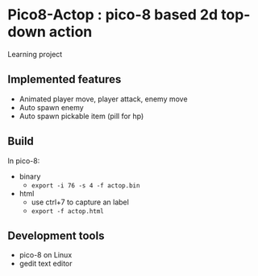 # Pico8-Actop : pico-8 based 2d top-down action

Learning project

## Implemented features
- Animated player move, player attack, enemy move
- Auto spawn enemy
- Auto spawn pickable item (pill for hp)

## Build
In pico-8:
- binary
  - `export -i 76 -s 4 -f actop.bin`
- html
  - use ctrl+7 to capture an label
  - `export -f actop.html`

## Development tools
- pico-8 on Linux
- gedit text editor
